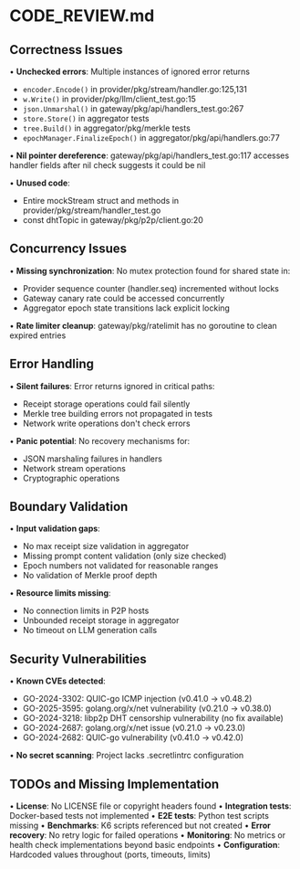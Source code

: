 # CODE_REVIEW.md

## Correctness Issues

• **Unchecked errors**: Multiple instances of ignored error returns
  - `encoder.Encode()` in provider/pkg/stream/handler.go:125,131
  - `w.Write()` in provider/pkg/llm/client_test.go:15
  - `json.Unmarshal()` in gateway/pkg/api/handlers_test.go:267
  - `store.Store()` in aggregator tests
  - `tree.Build()` in aggregator/pkg/merkle tests
  - `epochManager.FinalizeEpoch()` in aggregator/pkg/api/handlers.go:77

• **Nil pointer dereference**: gateway/pkg/api/handlers_test.go:117 accesses handler fields after nil check suggests it could be nil

• **Unused code**: 
  - Entire mockStream struct and methods in provider/pkg/stream/handler_test.go
  - const dhtTopic in gateway/pkg/p2p/client.go:20

## Concurrency Issues

• **Missing synchronization**: No mutex protection found for shared state in:
  - Provider sequence counter (handler.seq) incremented without locks
  - Gateway canary rate could be accessed concurrently
  - Aggregator epoch state transitions lack explicit locking

• **Rate limiter cleanup**: gateway/pkg/ratelimit has no goroutine to clean expired entries

## Error Handling

• **Silent failures**: Error returns ignored in critical paths:
  - Receipt storage operations could fail silently
  - Merkle tree building errors not propagated in tests
  - Network write operations don't check errors

• **Panic potential**: No recovery mechanisms for:
  - JSON marshaling failures in handlers
  - Network stream operations
  - Cryptographic operations

## Boundary Validation

• **Input validation gaps**:
  - No max receipt size validation in aggregator
  - Missing prompt content validation (only size checked)
  - Epoch numbers not validated for reasonable ranges
  - No validation of Merkle proof depth

• **Resource limits missing**:
  - No connection limits in P2P hosts
  - Unbounded receipt storage in aggregator
  - No timeout on LLM generation calls

## Security Vulnerabilities

• **Known CVEs detected**:
  - GO-2024-3302: QUIC-go ICMP injection (v0.41.0 → v0.48.2)
  - GO-2025-3595: golang.org/x/net vulnerability (v0.21.0 → v0.38.0)
  - GO-2024-3218: libp2p DHT censorship vulnerability (no fix available)
  - GO-2024-2687: golang.org/x/net issue (v0.21.0 → v0.23.0)
  - GO-2024-2682: QUIC-go vulnerability (v0.41.0 → v0.42.0)

• **No secret scanning**: Project lacks .secretlintrc configuration

## TODOs and Missing Implementation

• **License**: No LICENSE file or copyright headers found
• **Integration tests**: Docker-based tests not implemented
• **E2E tests**: Python test scripts missing
• **Benchmarks**: K6 scripts referenced but not created
• **Error recovery**: No retry logic for failed operations
• **Monitoring**: No metrics or health check implementations beyond basic endpoints
• **Configuration**: Hardcoded values throughout (ports, timeouts, limits)